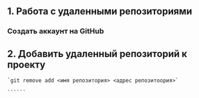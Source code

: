 ## 1. Работа с удаленными репозиториями
###  Создать аккаунт на GitHub

## 2. Добавить удаленный репозиторий к проекту
```````
`git remove add <имя репозитория> <адрес репозитоория>`

``````